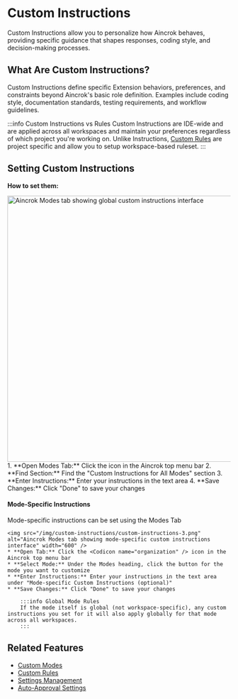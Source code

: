 # Custom Instructions

Custom Instructions allow you to personalize how Aincrok behaves, providing specific guidance that shapes responses, coding style, and decision-making processes.

## What Are Custom Instructions?

Custom Instructions define specific Extension behaviors, preferences, and constraints beyond Aincrok's basic role definition. Examples include coding style, documentation standards, testing requirements, and workflow guidelines.

:::info Custom Instructions vs Rules
Custom Instructions are IDE-wide and are applied across all workspaces and maintain your preferences regardless of which project you're working on. Unlike Instructions, [Custom Rules](/docs/advanced-usage/custom-rules) are project specific and allow you to setup workspace-based ruleset.
:::

## Setting Custom Instructions

**How to set them:**

<img src="/img/custom-instructions/custom-instructions.png" alt="Aincrok Modes tab showing global custom instructions interface" width="600" />
1.  **Open Modes Tab:** Click the <Codicon name="organization" /> icon in the Aincrok top menu bar
2.  **Find Section:** Find the "Custom Instructions for All Modes" section
3.  **Enter Instructions:** Enter your instructions in the text area
4.  **Save Changes:** Click "Done" to save your changes

#### Mode-Specific Instructions

Mode-specific instructions can be set using the Modes Tab

    <img src="/img/custom-instructions/custom-instructions-3.png" alt="Aincrok Modes tab showing mode-specific custom instructions interface" width="600" />
    * **Open Tab:** Click the <Codicon name="organization" /> icon in the Aincrok top menu bar
    * **Select Mode:** Under the Modes heading, click the button for the mode you want to customize
    * **Enter Instructions:** Enter your instructions in the text area under "Mode-specific Custom Instructions (optional)"
    * **Save Changes:** Click "Done" to save your changes

        :::info Global Mode Rules
        If the mode itself is global (not workspace-specific), any custom instructions you set for it will also apply globally for that mode across all workspaces.
        :::

## Related Features

- [Custom Modes](/docs/features/custom-modes)
- [Custom Rules](/docs/advanced-usage/custom-rules)
- [Settings Management](/docs/features/settings-management)
- [Auto-Approval Settings](/docs/features/auto-approving-actions)
